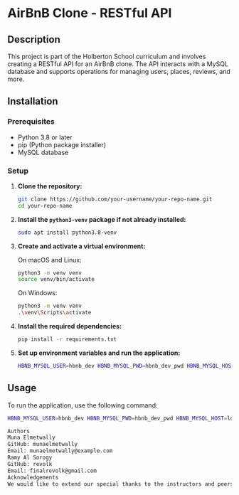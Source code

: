 # AirBnB Clone - RESTful API

## Description

This project is part of the Holberton School curriculum and involves creating a RESTful API for an AirBnB clone. The API interacts with a MySQL database and supports operations for managing users, places, reviews, and more.

## Installation

### Prerequisites

- Python 3.8 or later
- pip (Python package installer)
- MySQL database

### Setup

1. **Clone the repository:**

    ```bash
    git clone https://github.com/your-username/your-repo-name.git
    cd your-repo-name
    ```

2. **Install the `python3-venv` package if not already installed:**

    ```bash
    sudo apt install python3.8-venv
    ```

3. **Create and activate a virtual environment:**

    On macOS and Linux:
    ```bash
    python3 -m venv venv
    source venv/bin/activate
    ```

    On Windows:
    ```bash
    python3 -m venv venv
    .\venv\Scripts\activate
    ```

4. **Install the required dependencies:**

    ```bash
    pip install -r requirements.txt
    ```

5. **Set up environment variables and run the application:**

    ```bash
    HBNB_MYSQL_USER=hbnb_dev HBNB_MYSQL_PWD=hbnb_dev_pwd HBNB_MYSQL_HOST=localhost HBNB_MYSQL_DB=hbnb_dev_db HBNB_TYPE_STORAGE=db python3 -m api.v1.app
    ```

## Usage

To run the application, use the following command:

```bash
HBNB_MYSQL_USER=hbnb_dev HBNB_MYSQL_PWD=hbnb_dev_pwd HBNB_MYSQL_HOST=localhost HBNB_MYSQL_DB=hbnb_dev_db HBNB_TYPE_STORAGE=db python3 -m api.v1.app

Authors
Muna Elmetwally
GitHub: munaelmetwally
Email: munaelmetwally@example.com
Ramy Al Sorogy
GitHub: revolk
Email: finalrevolk@gmail.com
Acknowledgements
We would like to extend our special thanks to the instructors and peers at Holberton School for their guidance and support throughout the development of this project. Your feedback and assistance have been invaluable in helping us achieve our learning objectives and complete this project successfully.
